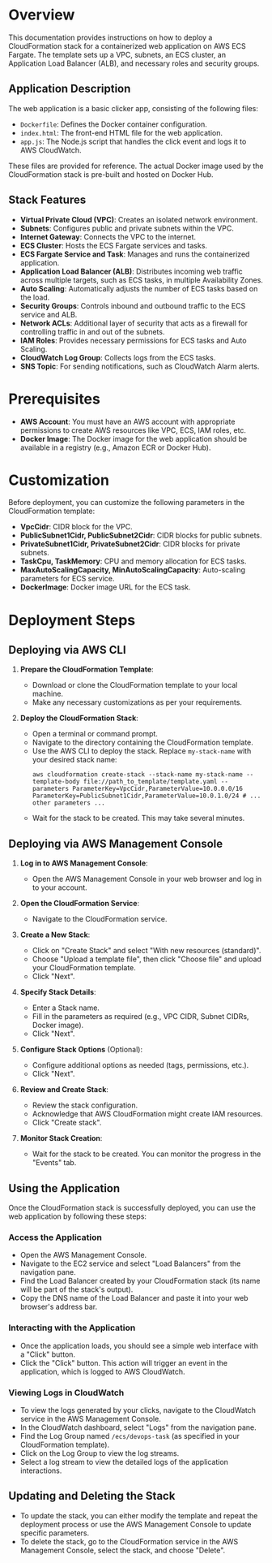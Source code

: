 # Overview

This documentation provides instructions on how to deploy a CloudFormation stack for a containerized web application on AWS ECS Fargate. The template sets up a VPC, subnets, an ECS cluster, an Application Load Balancer (ALB), and necessary roles and security groups.

## Application Description

The web application is a basic clicker app, consisting of the following files:

- `Dockerfile`: Defines the Docker container configuration.
- `index.html`: The front-end HTML file for the web application.
- `app.js`: The Node.js script that handles the click event and logs it to AWS CloudWatch.

These files are provided for reference. The actual Docker image used by the CloudFormation stack is pre-built and hosted on Docker Hub.

## Stack Features

- **Virtual Private Cloud (VPC)**: Creates an isolated network environment.
- **Subnets**: Configures public and private subnets within the VPC.
- **Internet Gateway**: Connects the VPC to the internet.
- **ECS Cluster**: Hosts the ECS Fargate services and tasks.
- **ECS Fargate Service and Task**: Manages and runs the containerized application.
- **Application Load Balancer (ALB)**: Distributes incoming web traffic across multiple targets, such as ECS tasks, in multiple Availability Zones.
- **Auto Scaling**: Automatically adjusts the number of ECS tasks based on the load.
- **Security Groups**: Controls inbound and outbound traffic to the ECS service and ALB.
- **Network ACLs**: Additional layer of security that acts as a firewall for controlling traffic in and out of the subnets.
- **IAM Roles**: Provides necessary permissions for ECS tasks and Auto Scaling.
- **CloudWatch Log Group**: Collects logs from the ECS tasks.
- **SNS Topic**: For sending notifications, such as CloudWatch Alarm alerts.



# Prerequisites

- **AWS Account**: You must have an AWS account with appropriate permissions to create AWS resources like VPC, ECS, IAM roles, etc.
- **Docker Image**: The Docker image for the web application should be available in a registry (e.g., Amazon ECR or Docker Hub).

# Customization

Before deployment, you can customize the following parameters in the CloudFormation template:

- **VpcCidr**: CIDR block for the VPC.
- **PublicSubnet1Cidr, PublicSubnet2Cidr**: CIDR blocks for public subnets.
- **PrivateSubnet1Cidr, PrivateSubnet2Cidr**: CIDR blocks for private subnets.
- **TaskCpu, TaskMemory**: CPU and memory allocation for ECS tasks.
- **MaxAutoScalingCapacity, MinAutoScalingCapacity**: Auto-scaling parameters for ECS service.
- **DockerImage**: Docker image URL for the ECS task.

# Deployment Steps

## Deploying via AWS CLI

1. **Prepare the CloudFormation Template**:
   - Download or clone the CloudFormation template to your local machine.
   - Make any necessary customizations as per your requirements.

2. **Deploy the CloudFormation Stack**:
   - Open a terminal or command prompt.
   - Navigate to the directory containing the CloudFormation template.
   - Use the AWS CLI to deploy the stack. Replace `my-stack-name` with your desired stack name:
     ```
     aws cloudformation create-stack --stack-name my-stack-name --template-body file://path_to_template/template.yaml --parameters ParameterKey=VpcCidr,ParameterValue=10.0.0.0/16 ParameterKey=PublicSubnet1Cidr,ParameterValue=10.0.1.0/24 # ... other parameters ...
     ```
   - Wait for the stack to be created. This may take several minutes.

## Deploying via AWS Management Console

1. **Log in to AWS Management Console**:
   - Open the AWS Management Console in your web browser and log in to your account.

2. **Open the CloudFormation Service**:
   - Navigate to the CloudFormation service.

3. **Create a New Stack**:
   - Click on "Create Stack" and select "With new resources (standard)".
   - Choose "Upload a template file", then click "Choose file" and upload your CloudFormation template.
   - Click "Next".

4. **Specify Stack Details**:
   - Enter a Stack name.
   - Fill in the parameters as required (e.g., VPC CIDR, Subnet CIDRs, Docker image).
   - Click "Next".

5. **Configure Stack Options** (Optional):
   - Configure additional options as needed (tags, permissions, etc.).
   - Click "Next".

6. **Review and Create Stack**:
   - Review the stack configuration.
   - Acknowledge that AWS CloudFormation might create IAM resources.
   - Click "Create stack".

7. **Monitor Stack Creation**:
   - Wait for the stack to be created. You can monitor the progress in the "Events" tab.

## Using the Application

Once the CloudFormation stack is successfully deployed, you can use the web application by following these steps:

### Access the Application

- Open the AWS Management Console.
- Navigate to the EC2 service and select "Load Balancers" from the navigation pane.
- Find the Load Balancer created by your CloudFormation stack (its name will be part of the stack's output).
- Copy the DNS name of the Load Balancer and paste it into your web browser's address bar.

### Interacting with the Application

- Once the application loads, you should see a simple web interface with a "Click" button.
- Click the "Click" button. This action will trigger an event in the application, which is logged to AWS CloudWatch.

### Viewing Logs in CloudWatch

- To view the logs generated by your clicks, navigate to the CloudWatch service in the AWS Management Console.
- In the CloudWatch dashboard, select "Logs" from the navigation pane.
- Find the Log Group named `/ecs/devops-task` (as specified in your CloudFormation template).
- Click on the Log Group to view the log streams.
- Select a log stream to view the detailed logs of the application interactions.


## Updating and Deleting the Stack

- To update the stack, you can either modify the template and repeat the deployment process or use the AWS Management Console to update specific parameters.
- To delete the stack, go to the CloudFormation service in the AWS Management Console, select the stack, and choose "Delete".
